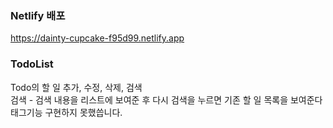 
### Netlify 배포
https://dainty-cupcake-f95d99.netlify.app

### TodoList
Todo의 할 일 추가, 수정, 삭제, 검색 </br>
검색 - 검색 내용을 리스트에 보여준 후 다시 검색을 누르면 기존 할 일 목록을 보여준다 </br>
태그기능 구현하지 못했씁니다.
